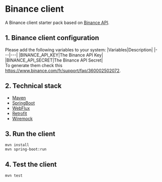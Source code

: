 # Binance client
A Binance client starter pack based on [Binance API](https://binance-docs.github.io/apidocs/#change-log).

## 1. Binance client configuration
Please add the following variables to your system:
|Variables|Description|
|---|---|
|BINANCE_API_KEY|The Binance API Key|
|BINANCE_API_SECRET|The Binance API Secret|
<br />
To generate them check this https://www.binance.com/fr/support/faq/360002502072.

## 2. Technical stack
* [Maven](https://maven.apache.org/)
* [SpringBoot](https://spring.io/projects/spring-boot)
* [WebFlux](https://docs.spring.io/spring-framework/docs/current/reference/html/web-reactive.html)
* [Retrofit](https://square.github.io/retrofit/)
* [Wiremock](https://wiremock.org/)

## 3. Run the client
`mvn install` <br />
`mvn spring-boot:run`

## 4. Test the client
`mvn test`
